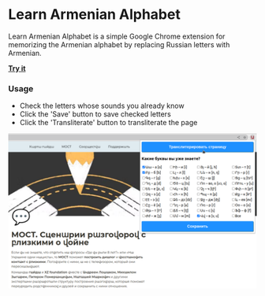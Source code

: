 # Learn Armenian Alphabet

Learn Armenian Alphabet is a simple Google Chrome extension for memorizing the Armenian alphabet by replacing Russian letters with Armenian.

**[Try it](https://chrome.google.com/webstore/detail/learn-armenian-alphabet/pgaijcphdccnckpinelaldfmbpdnfofo)**

### Usage

- Check the letters whose sounds you already know
- Click the 'Save' button to save checked letters
- Click the 'Transliterate' button to transliterate the page

![](images/screenshot_usage_example.png)

